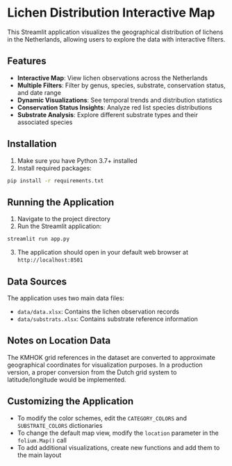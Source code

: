 # Lichen Distribution Interactive Map

This Streamlit application visualizes the geographical distribution of lichens in the Netherlands, allowing users to explore the data with interactive filters.

## Features

- **Interactive Map**: View lichen observations across the Netherlands
- **Multiple Filters**: Filter by genus, species, substrate, conservation status, and date range
- **Dynamic Visualizations**: See temporal trends and distribution statistics
- **Conservation Status Insights**: Analyze red list species distributions
- **Substrate Analysis**: Explore different substrate types and their associated species

## Installation

1. Make sure you have Python 3.7+ installed
2. Install required packages:

```bash
pip install -r requirements.txt
```

## Running the Application

1. Navigate to the project directory
2. Run the Streamlit application:

```bash
streamlit run app.py
```

3. The application should open in your default web browser at `http://localhost:8501`

## Data Sources

The application uses two main data files:
- `data/data.xlsx`: Contains the lichen observation records
- `data/substrats.xlsx`: Contains substrate reference information

## Notes on Location Data

The KMHOK grid references in the dataset are converted to approximate geographical coordinates for visualization purposes. In a production version, a proper conversion from the Dutch grid system to latitude/longitude would be implemented.

## Customizing the Application

- To modify the color schemes, edit the `CATEGORY_COLORS` and `SUBSTRATE_COLORS` dictionaries
- To change the default map view, modify the `location` parameter in the `folium.Map()` call
- To add additional visualizations, create new functions and add them to the main layout 